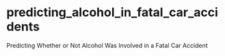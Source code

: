 # predicting_alcohol_in_fatal_car_accidents
Predicting Whether or Not Alcohol Was Involved in a Fatal Car Accident
